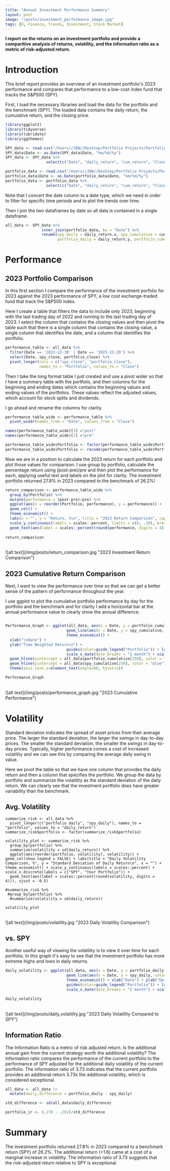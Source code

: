 ```yaml
---
title: "Annual Investment Performance Summary"
layout: post
image: "/posts/investment_performance_image.jpg"
tags: [R, Finance, Trends, Investment, Stock Market]
---
```


**I report on the returns on an investment portfolio and provide a comparitive analysis of returns, volatility, and the information ratio as a metric of risk-adjusted return.**

# Introduction

This brief report provides an overview of an investment portfolio's 2023 performance and compares that performance to a low-cost index fund that tracks the S&P500 (SPY). 

First, I load the necessary libraries and load the data for the portfolio and the benchmark (SPY). The loaded data contains the daily return, the cumulative return, and the closing price.

```r
library(ggplot2)
library(tidyverse)
library(lubridate)
library(ggthemes)

SPY_data <- read.csv("/Users//JDW//Desktop/Portfolio Projects/Portfolio Review/2023//SPY2023.csv", header = TRUE)
SPY_data$Date <- as.Date(SPY_data$Date, "%m/%d/%y")
SPY_data <- SPY_data %>%
                  select(c("Date", "daily_return", "cum_return", "Close"))

portfolio_data <- read.csv("/Users//JDW//Desktop/Portfolio Projects/Portfolio Review/2023//portfolio2023.csv", header = TRUE)
portfolio_data$Date <- as.Date(portfolio_data$Date, "%m/%d/%y")
portfolio_data <- portfolio_data %>%
                  select(c("Date", "daily_return", "cum_return", "Close"))

```
Note that I concert the date column to a date type, which we need in order to filter for specific time periods and to plot the trends over time. 

Then I join the two dataframes by date so all data is contained in a single dataframe.

```r
all_data <- SPY_data %>%
                inner_join(portfolio_data, by = "Date") %>%
                rename(spy_daily = daily_return.x, spy_cumulative = cum_return.x, spy_close = Close.x, 
                       portfolio_daily = daily_return.y, portfolio_cumulative = cum_return.y, portfolio_close = Close.y)

```


# Performance

## 2023 Portfolio Comparison

In this first section I compare the performance of the investment porfolio for 2023 against the 2023 performance of SPY, a low cost exchange-traded fund that track the S&P500 index.

Here I create a table that filters the data to include only 2023, beginning with the last trading day of 2022 and running to the last trading day of 2023. I select the column that contains the closing values and then pivot the table such that there is a single column that contains the closing value, a single column that identifies the date, and a column that identifies the portfolio. 

```r
performance_table <- all_data %>%
  filter(Date == '2022-12-30' | Date == '2023-12-29') %>%
  select(Date, spy_close, portfolio_close) %>%
  pivot_longer(cols = c("spy_close", "portfolio_close"), 
               names_to = "Portfolio", values_to = "Close")
```

Then I take the long format table I just created and use a pivot wider so that I have a summary table with the portfolio, and then columns for the beginning and ending dates which contains the beginning values and ending values of the portfolios. These values reflect the adjusted values, which account for stock splits and dividends.

I go ahead and rename the columns for clarity. 

```r
performance_table_wide <- performance_table %>%
  pivot_wider(names_from = "Date", values_from = "Close")

names(performance_table_wide)[3] ="post"
names(performance_table_wide)[2] ="pre"

performance_table_wide$Portfolio <- factor(performance_table_wide$Portfolio)
performance_table_wide$Portfolio <- recode(performance_table_wide$Portfolio, spy_close = "SPY", portfolio_close = "Your Return")
```
Now we are in a position to calculate the 2023 return for each portfolio and plot those values for comparison. I use group by portfolio, calculate the percentage return using (post-pre)/pre and then plot the performance for each, applying useful text and labels on the plot for clarity. The investment portfolio returned 27.8% in 2023 compared to the benchmark of 26.2%!

```r
return_comparison <- performance_table_wide %>%
  group_by(Portfolio) %>%
  mutate(performance = (post-pre)/pre) %>%
  ggplot(aes(x = reorder(Portfolio, performance), y = performance)) +
  geom_col() +
  theme_economist() +
  labs(x = "", y = "Return, %\n", title = "2023 Return Comparison", caption = "Returns are based on adjusted close") +
  scale_y_continuous(labels = scales::percent, limits = c(0, .30), breaks = c(0, .05, .10, .15, .20, .25, .30)) +
  geom_text(aes(label = scales::percent(round(performance, digits = 4))), vjust = -0.5)
  
return_comparison
```

<br>
![alt text](/img/posts/return_comparison.jpg "2023 Investment Return Comparison")
<br>

## 2023 Cumulative Return Comparison

Next, I want to view the performance over time so that we can get a better sense of the pattern of performance throughout the year. 

I use ggplot to plot the cumulative portfolio performance by day for the portfolio and the benchmark and for clarity I add a horizontal bar at the annual performance value to clearly show the annual difference. 

```r

Performance_Graph <- ggplot(all_data, aes(x = Date, y = portfolio_cumulative)) + geom_line(aes(color = "Your Portfolio")) +
                           geom_line(aes(x = Date, y = spy_cumulative, color = "SPY")) +
                           theme_economist() + 
  xlab("\nDate") + 
  ylab("Time Weighted Return\n") + 
                           guides(color=guide_legend("Portfolio")) + labs(title = "2023 Cumulative Performance", caption = "Returns are based on adjusted close") +
                           scale_x_date(date_breaks = "1 month") + scale_y_continuous(label = scales::percent, limits = c(0, .30), breaks = c(0, .05, .10, .15, .20, .25, .30)) + scale_color_manual(values = c("blue","red")) +
  geom_hline(yintercept = all_data$portfolio_cumulative[250], color = "red") +
  geom_hline(yintercept = all_data$spy_cumulative[250], color = "blue") +
  theme(axis.text.x=element_text(angle=90, hjust=1))

Performance_Graph
```

<br>
![alt text](/img/posts/performance_graph.jpg "2023 Cumulative Performance")
<br>

# Volatility

Standard deviation indicates the spread of asset prices from their average price. The larger the standard deviation, the larger the swings in day-to-day prices. The smaller the standard deviation, the smaller the swings in day-to-day prices. Typically, higher performance comes a cost of increased volatility and we can see this by comparing the average daily swing in value. 

Here we pivot the table so that we have one column that provides the daily return and then a column that specifies the portfolio. We group the data by portfolio and summarize the volatility as the standard deviation of the daily return. We can clearly see that the investment portfolio does have greater variability than the benchmark.

## Avg. Volatility
```{r, echo = FALSE}
summarize_risk <- all_data %>%
  pivot_longer(c("portfolio_daily", "spy_daily"), names_to = "portfolio", values_to = "daily_return")
summarize_risk$portfolio <- factor(summarize_risk$portfolio)

volatility_plot <- summarize_risk %>%
  group_by(portfolio) %>%
  summarize(volatility = sd(daily_return)) %>%
  ggplot(aes(reorder(portfolio, volatility), volatility)) + geom_col(show.legend = FALSE) + labs(title = "Daily Volatility Comparison, %", y = "Standard Deviation of Daily Return\n", x = "") + theme_economist() + scale_y_continuous(labels = scales::percent) + scale_x_discrete(labels = c("SPY", "Your Portfolio")) +
  geom_text(aes(label = scales::percent(round(volatility, digits = 4))), vjust = -0.5)

#summarize_risk %>%
 #group_by(portfolio) %>%
  #summarize(volatility = sd(daily_return))

volatility_plot
```

<br>
![alt text](/img/posts/volatility.jpg "2023 Daily Volatility Comparison")
<br>

## vs. SPY

Another useful way of viewing the volatility is to view it over time for each portfolio. In this graph it's easy to see that the investment portfolio has more extreme highs and lows in daily returns. 

```r
daily_volatility <- ggplot(all_data, aes(x = Date, y = portfolio_daily)) + geom_line(aes(color = "Your Portfolio")) +
                           geom_line(aes(x = Date, y = spy_daily, color = "SPY"), alpha = 0.40) +
                           theme_economist() + xlab("Date") + ylab("Daily Return (%)") + 
                           guides(color=guide_legend("Portfolio")) + labs(title = "Daily Volatility Compared to SPY") +
                           scale_x_date(date_breaks = "1 month") + scale_y_continuous(label = scales::percent) + scale_color_manual(values = c("blue", "red")) + theme(axis.text.x=element_text(angle=90, hjust=1))

daily_volatility
```

<br>
![alt text](/img/posts/daily_volatility.jpg "2023 Daily Volatility Compared to SPY")
<br>

## Information Ratio

The Information Ratio is a metric of risk adjusted return. Is the additional annual gain from the current strategy worth the additional volatility? The information ratio compares the performance of the current portfolio to the performance of SPY adjusted for the additional daily volatility of the current portfolio. The information ratio of 3.73 indicates that the current portfolio provides an additional return 3.73x the additional volatility, which is considered exceptional. 

```r
all_data <- all_data |>
  mutate(daily_difference = portfolio_daily - spy_daily)

std_difference <- sd(all_data$daily_difference)

portfolio_ir <- (.278 - .262)/std_difference
```

# Summary

The investment portfolio returned 27.8% in 2023 compared to a benchmark return (SPY) of 26.2%. The additional return (+1.6) came at a cost of a marginal increase in volatility. The information ratio of 3.73 suggests that the risk-adjusted return relative to SPY is exceptional. 
